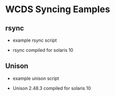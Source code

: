 WCDS Syncing Eamples
=====

rsync
-----
* example rsync script

* rsync compiled for solaris 10

Unison
------
* example unison script

* Unison 2.48.3 compiled for solaris 10

